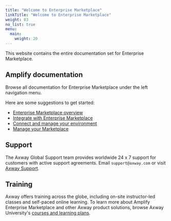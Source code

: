 ```yaml
---
title: "Welcome to Enterprise Marketplace"
linkTitle: "Welcome to Enterprise Marketplace"
weight: 03
no_list: true
menu:
  main:
    weight: 20
---
```

This website contains the entire documentation set for Enterprise Marketplace.

## Amplify documentation

Browse all documentation for Enterprise Marketplace under the left navigation menu.

Here are some suggestions to get started:

* [Enterprise Marketplace overview](/docs/overview/)
* [Integrate with Enterprise Marketplace](/docs/integrate_with_central/)
* [Connect and manage your environment](/docs/connect_manage_environ/)
* [Manage your Marketplace](/docs/manage_marketplace)

## Support

The Axway Global Support team provides worldwide 24 x 7 support for customers with active support agreements.
Email `support@axway.com` or visit [Axway Support](https://support.axway.com/).

## Training

Axway offers training across the globe, including on-site instructor-led classes and self-paced online learning. To learn more about Amplify Enterprise Marketplace and other Axway product solutions, browse Axway University's [courses and learning plans](https://university.axway.com/learn).